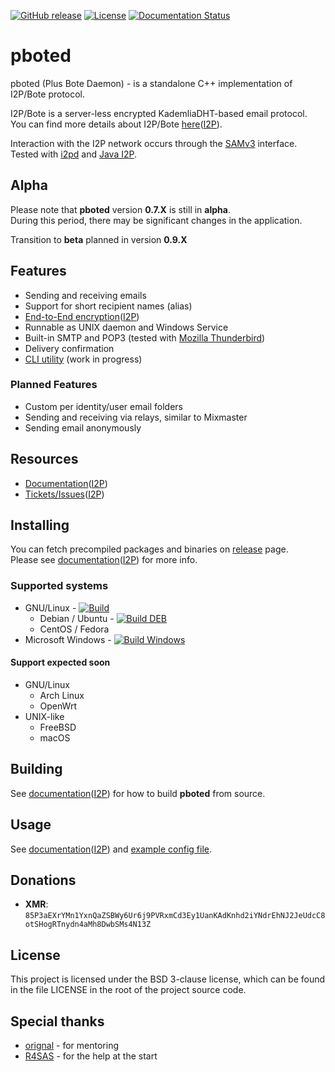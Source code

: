 [![GitHub release](https://img.shields.io/github/release/PurpleBote/pboted.svg?label=latest%20release)](https://github.com/PurpleBote/pboted/releases/latest)
[![License](https://img.shields.io/github/license/PurpleBote/pboted.svg)](https://github.com/PurpleBote/pboted/blob/master/LICENSE)
[![Documentation Status](https://readthedocs.org/projects/pboted/badge/?version=latest)](http://pboted.readthedocs.io/?badge=latest)

# pboted

pboted (Plus Bote Daemon) - is a standalone C++ implementation of I2P/Bote protocol.

I2P/Bote is a server-less encrypted KademliaDHT-based email protocol.  
You can find more details about I2P/Bote [here](https://bote.readthedocs.io/en/latest/)([I2P](http://purplebote.i2p/bote/)).

Interaction with the I2P network occurs through the [SAMv3](https://geti2p.net/ru/docs/api/samv3) interface.  
Tested with [i2pd](https://github.com/PurpleI2P/i2pd) and [Java I2P](https://github.com/i2p/i2p.i2p).

## Alpha

Please note that **pboted** version **0.7.X** is still in **alpha**.  
During this period, there may be significant changes in the application.

Transition to **beta** planned in version **0.9.X**

## Features

- Sending and receiving emails
- Support for short recipient names (alias)
- [End-to-End encryption](https://bote.readthedocs.io/en/latest/v5/cryptography/)([I2P](http://purplebote.i2p/bote/v5/cryptography/))
- Runnable as UNIX daemon and Windows Service
- Built-in SMTP and POP3 (tested with [Mozilla Thunderbird](https://www.thunderbird.net/en-US/))
- Delivery confirmation
- [CLI utility](https://github.com/PurpleBote/pbotectl) (work in progress)

### Planned Features

- Custom per identity/user email folders
- Sending and receiving via relays, similar to Mixmaster
- Sending email anonymously

## Resources

- [Documentation](https://pboted.readthedocs.io/en/latest/)([I2P](http://purplebote.i2p/pbote/))
- [Tickets/Issues](https://github.com/PurpleBote/pboted/issues)([I2P](http://purplebote.i2p/forum/9-issues))

## Installing

You can fetch precompiled packages and binaries on [release](https://github.com/PurpleBote/pboted/releases/latest) page.  
Please see [documentation](https://pboted.readthedocs.io/en/latest/user-guide/install/)([I2P](http://purplebote.i2p/pbote/user-guide/install/)) for more info.

### Supported systems

- GNU/Linux - [![Build](https://github.com/PurpleBote/pboted/actions/workflows/build.yml/badge.svg)](https://github.com/PurpleBote/pboted/actions/workflows/build.yml)
  - Debian / Ubuntu - [![Build DEB](https://github.com/PurpleBote/pboted/actions/workflows/build-deb.yml/badge.svg)](https://github.com/PurpleBote/pboted/actions/workflows/build-deb.yml)
  - CentOS / Fedora
- Microsoft Windows - [![Build Windows](https://github.com/PurpleBote/pboted/actions/workflows/build-windows.yml/badge.svg)](https://github.com/PurpleBote/pboted/actions/workflows/build-windows.yml)

#### Support expected soon

- GNU/Linux
  - Arch Linux
  - OpenWrt
- UNIX-like
  - FreeBSD
  - macOS

## Building

See [documentation](https://pboted.readthedocs.io/en/latest/building/requirements/)([I2P](http://purplebote.i2p/pbote/user-guide/install/#building-from-source)) for how to build **pboted** from source.

## Usage

See [documentation](https://pboted.readthedocs.io/en/latest/user-guide/install/#building-from-source)([I2P](http://purplebote.i2p/pbote/user-guide/usage/)) and [example config file](https://github.com/PurpleBote/pboted/blob/master/contrib/pboted.conf).

## Donations

- **XMR**: `85P3aEXrYMn1YxnQaZSBWy6Ur6j9PVRxmCd3Ey1UanKAdKnhd2iYNdrEhNJ2JeUdcC8otSHogRTnydn4aMh8DwbSMs4N13Z`

## License

This project is licensed under the BSD 3-clause license, which can be found in the file LICENSE in the root of the project source code.

## Special thanks

- [orignal](https://github.com/orignal) - for mentoring
- [R4SAS](https://github.com/r4sas) - for the help at the start
